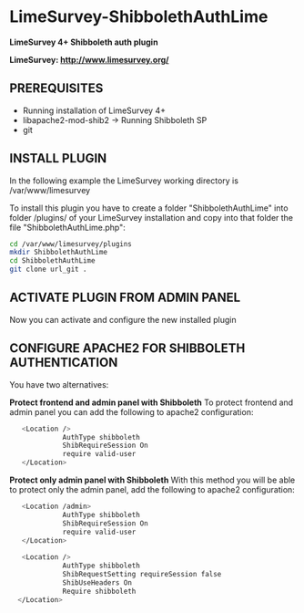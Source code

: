 # LimeSurvey-ShibbolethAuthLime

**LimeSurvey 4+ Shibboleth auth plugin**

**LimeSurvey: http://www.limesurvey.org/**

## PREREQUISITES
* Running installation of LimeSurvey 4+
* libapache2-mod-shib2 -> Running Shibboleth SP
* git

## INSTALL PLUGIN

In the following example the LimeSurvey working directory is /var/www/limesurvey

To install this plugin you have to create a folder "ShibbolethAuthLime" into folder /plugins/ of your LimeSurvey installation and copy into that folder the file "ShibbolethAuthLime.php":

```bash
cd /var/www/limesurvey/plugins
mkdir ShibbolethAuthLime
cd ShibbolethAuthLime
git clone url_git .
```
## ACTIVATE PLUGIN FROM ADMIN PANEL

Now you can activate and configure the new installed plugin

## CONFIGURE APACHE2 FOR SHIBBOLETH AUTHENTICATION

You have two alternatives: 

**Protect frontend and admin panel with Shibboleth**
To protect frontend and admin panel you can add the following to apache2 configuration:
```bash
   <Location />
             AuthType shibboleth
             ShibRequireSession On
             require valid-user
   </Location>
```

**Protect only admin panel with Shibboleth**
With this method you will be able to protect only the admin panel, add the following to apache2 configuration:
```bash
   <Location /admin>
             AuthType shibboleth
             ShibRequireSession On
             require valid-user
   </Location>
   
   <Location />
             AuthType shibboleth
             ShibRequestSetting requireSession false
             ShibUseHeaders On
             Require shibboleth
  </Location>
```
